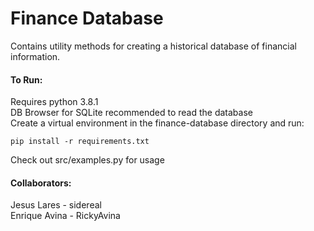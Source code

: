 # Finance Database
Contains utility methods for creating a historical database of financial 
information. 
   
#### To Run:
Requires python 3.8.1  
DB Browser for SQLite recommended to read the database  
Create a virtual environment in the finance-database directory and run:
    
    pip install -r requirements.txt

Check out src/examples.py for usage
#### Collaborators:
Jesus Lares - sidereal  
Enrique Avina - RickyAvina
